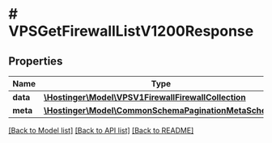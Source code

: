 # # VPSGetFirewallListV1200Response

## Properties

Name | Type | Description | Notes
------------ | ------------- | ------------- | -------------
**data** | [**\Hostinger\Model\VPSV1FirewallFirewallCollection**](VPSV1FirewallFirewallCollection.md) |  |
**meta** | [**\Hostinger\Model\CommonSchemaPaginationMetaSchema**](CommonSchemaPaginationMetaSchema.md) |  |

[[Back to Model list]](../../README.md#models) [[Back to API list]](../../README.md#endpoints) [[Back to README]](../../README.md)
